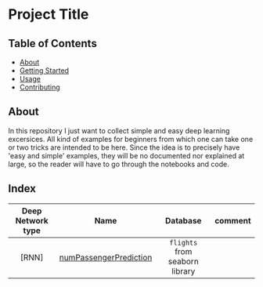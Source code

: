 # Project Title

## Table of Contents

- [About](#about)
- [Getting Started](#getting_started)
- [Usage](#usage)
- [Contributing](../CONTRIBUTING.md)

## About <a name = "about"></a>

In this repository I just want to collect simple and easy deep learning excersices.
All kind of examples for beginners from which one can take one or two tricks are intended to be here.
Since the idea is to precisely have 'easy and simple' examples, they will be no documented nor explained at large, so the reader will have to go through the notebooks and code.


## Index

| Deep Network type 	| Name 	| Database 	| comment 	|
|:-:	|:-:	|:-:	|-	|
| [RNN] 	| [numPassengerPrediction](https://github.com/armhzjz/Deep_Excercises/tree/master/%5BRNN%5D%20-%20numPassengerPrediction) 	| `flights` from seaborn library 	|  	|
